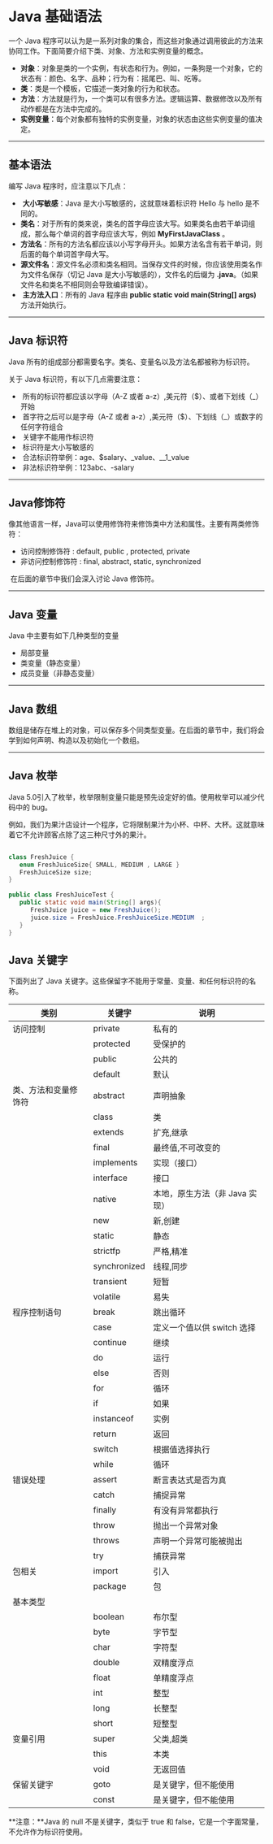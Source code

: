 # Java 基础语法

一个 Java 程序可以认为是一系列对象的集合，而这些对象通过调用彼此的方法来协同工作。下面简要介绍下类、对象、方法和实例变量的概念。

- ​		**对象**：对象是类的一个实例，有状态和行为。例如，一条狗是一个对象，它的状态有：颜色、名字、品种；行为有：摇尾巴、叫、吃等。
- ​		**类**：类是一个模板，它描述一类对象的行为和状态。
- ​		**方法**：方法就是行为，一个类可以有很多方法。逻辑运算、数据修改以及所有动作都是在方法中完成的。
- ​		**实例变量**：每个对象都有独特的实例变量，对象的状态由这些实例变量的值决定。

------

## 基本语法

编写 Java 程序时，应注意以下几点：

- ​		**大小写敏感**：Java 是大小写敏感的，这就意味着标识符 Hello 与 hello 是不同的。
- ​		**类名**：对于所有的类来说，类名的首字母应该大写。如果类名由若干单词组成，那么每个单词的首字母应该大写，例如 **MyFirstJavaClass** 。
- ​		**方法名**：所有的方法名都应该以小写字母开头。如果方法名含有若干单词，则后面的每个单词首字母大写。
- ​		**源文件名**：源文件名必须和类名相同。当保存文件的时候，你应该使用类名作为文件名保存（切记 Java 是大小写敏感的），文件名的后缀为 **.java**。（如果文件名和类名不相同则会导致编译错误）。
- ​		**主方法入口**：所有的 Java 程序由 **public static void main(String[] args)** 方法开始执行。

------

## Java 标识符

Java 所有的组成部分都需要名字。类名、变量名以及方法名都被称为标识符。

关于 Java 标识符，有以下几点需要注意：

- ​		所有的标识符都应该以字母（A-Z 或者 a-z）,美元符（$）、或者下划线（_）开始
- ​		首字符之后可以是字母（A-Z 或者 a-z）,美元符（$）、下划线（_）或数字的任何字符组合
- ​		关键字不能用作标识符
- ​		标识符是大小写敏感的
- ​		合法标识符举例：age、$salary、_value、__1_value
- ​		非法标识符举例：123abc、-salary

------

## Java修饰符

​	像其他语言一样，Java可以使用修饰符来修饰类中方法和属性。主要有两类修饰符：

- 访问控制修饰符 : default, public , protected, private
- 非访问控制修饰符 : final, abstract, static, synchronized 

​	在后面的章节中我们会深入讨论 Java 修饰符。

------

## 	Java 变量

Java 中主要有如下几种类型的变量

- 局部变量
- 类变量（静态变量）
- 成员变量（非静态变量）

------

## Java 数组

数组是储存在堆上的对象，可以保存多个同类型变量。在后面的章节中，我们将会学到如何声明、构造以及初始化一个数组。

------

## Java 枚举

Java 5.0引入了枚举，枚举限制变量只能是预先设定好的值。使用枚举可以减少代码中的 bug。

例如，我们为果汁店设计一个程序，它将限制果汁为小杯、中杯、大杯。这就意味着它不允许顾客点除了这三种尺寸外的果汁。

```java

class FreshJuice {
   enum FreshJuiceSize{ SMALL, MEDIUM , LARGE }
   FreshJuiceSize size;
}
 
public class FreshJuiceTest {
   public static void main(String[] args){
      FreshJuice juice = new FreshJuice();
      juice.size = FreshJuice.FreshJuiceSize.MEDIUM  ;
   }
}

```

## Java 关键字

下面列出了 Java 关键字。这些保留字不能用于常量、变量、和任何标识符的名称。

| 类别                 | 关键字       | 说明                           |
| -------------------- | ------------ | ------------------------------ |
| 访问控制             | private      | 私有的                         |
|                      | protected    | 受保护的                       |
|                      | public       | 公共的                         |
|                      | default      | 默认                           |
| 类、方法和变量修饰符 | abstract     | 声明抽象                       |
|                      | class        | 类                             |
|                      | extends      | 扩充,继承                      |
|                      | final        | 最终值,不可改变的              |
|                      | implements   | 实现（接口）                   |
|                      | interface    | 接口                           |
|                      | native       | 本地，原生方法（非 Java 实现） |
|                      | new          | 新,创建                        |
|                      | static       | 静态                           |
|                      | strictfp     | 严格,精准                      |
|                      | synchronized | 线程,同步                      |
|                      | transient    | 短暂                           |
|                      | volatile     | 易失                           |
| 程序控制语句         | break        | 跳出循环                       |
|                      | case         | 定义一个值以供 switch 选择     |
|                      | continue     | 继续                           |
|                      | do           | 运行                           |
|                      | else         | 否则                           |
|                      | for          | 循环                           |
|                      | if           | 如果                           |
|                      | instanceof   | 实例                           |
|                      | return       | 返回                           |
|                      | switch       | 根据值选择执行                 |
|                      | while        | 循环                           |
| 错误处理             | assert       | 断言表达式是否为真             |
|                      | catch        | 捕捉异常                       |
|                      | finally      | 有没有异常都执行               |
|                      | throw        | 抛出一个异常对象               |
|                      | throws       | 声明一个异常可能被抛出         |
|                      | try          | 捕获异常                       |
| 包相关               | import       | 引入                           |
|                      | package      | 包                             |
| 基本类型             |              |                                |
|                      | boolean      | 布尔型                         |
|                      | byte         | 字节型                         |
|                      | char         | 字符型                         |
|                      | double       | 双精度浮点                     |
|                      | float        | 单精度浮点                     |
|                      | int          | 整型                           |
|                      | long         | 长整型                         |
|                      | short        | 短整型                         |
| 变量引用             | super        | 父类,超类                      |
|                      | this         | 本类                           |
|                      | void         | 无返回值                       |
| 保留关键字           | goto         | 是关键字，但不能使用           |
|                      | const        | 是关键字，但不能使用           |

**注意：**Java 的 null 不是关键字，类似于 true 和 false，它是一个字面常量，不允许作为标识符使用。

